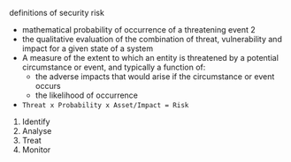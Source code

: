 definitions of security risk
- mathematical probability of occurrence of a threatening event 2
- the qualitative evaluation of the combination of threat, vulnerability and impact for a given state of a system
- A measure of the extent to which an entity is threatened by a potential circumstance or event, and typically a function of: 
	- the adverse impacts that would arise if the circumstance or event occurs
	- the likelihood of occurrence
- `Threat x Probability x Asset/Impact = Risk`

1. Identify
2. Analyse
3. Treat
4. Monitor



